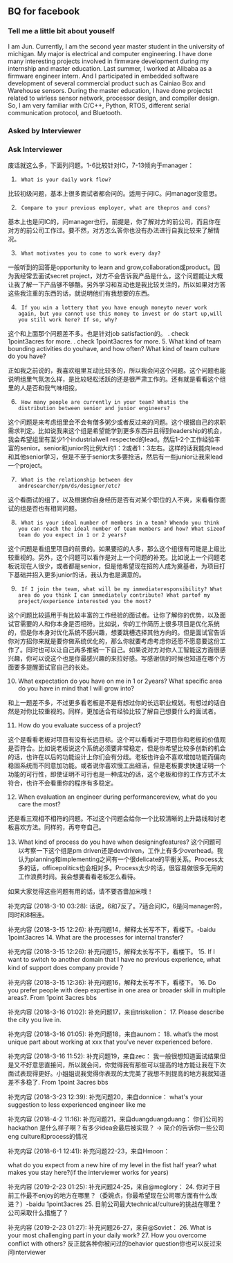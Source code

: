## BQ for facebook


### Tell me a little bit about youself
I am Jun. Currently, I am the second year master student in the university of michigan. My major is electrical and computer engineering. I have done many interesting projects involved in firmware development during my internship and master education.
Last summer, I worked at Alibaba as a firmware engineer intern. And I participated in embedded software development of several commercial product such as Cainiao Box and Warehouse sensors. During the master education, I have done projectst related to wirless sensor network, processor design, and compiler design. So, I am very familiar with C/C++, Python, RTOS, different serial communication protocol, and Bluetooth.



### Asked by Interviewer




### Ask Interviewer

废话就这么多，下面列问题。1-6比较针对IC，7-13倾向于manager：

1.      What is your daily work flow?

比较初级问题，基本上很多面试者都会问的。适用于问IC。问manager没意思。


2.      Compare to your previous employer, what are thepros and cons?

基本上也是问IC的，问manager也行。前提是，你了解对方的前公司，而且你在对方的前公司工作过。要不然，对方怎么答你也没有办法进行自我比较来了解情况。


3.      What motivates you to come to work every day?

一般听到的回答是opportunity to learn and grow,collaboration或product。因为我经常去面试secret project，对方不会告诉我产品是什么，这个问题能让大概让我了解一下产品够不够酷。另外学习和互动也是我比较关注的，所以如果对方答这些我注重的东西的话，就说明他们有我想要的东西。


4.      If you win a lottery that you have enough moneyto never work again, but you cannot use this money to invest or do start up,will you still work here? If so, why?

这个和上面那个问题差不多。也是针对job satisfaction的。
. check 1point3acres for more.
. check 1point3acres for more.
5.      What kind of team bounding activities do youhave, and how often? What kind of team culture do you have?

正如我之前说的，我喜欢组里互动比较多的，所以我会问这个问题。这个问题也能说明组里气氛怎么样，是比较轻松活跃的还是很严肃工作的。还有就是看看这个组里的人是否和我气味相投。


6.      How many people are currently in your team? Whatis the distribution between senior and junior engineers?

这个问题是来考虑组里会不会有僧多粥少或者反过来的问题。这个根据自己的求职需求判定。比如说我来这个组是希望能学到更多东西并且得到leadership的机会，我会希望组里有至少1个industrialwell respected的lead。然后1-2个工作经验丰富的senior。senior和junior的比例大约1：2或者1：3左右。这样的话我能向lead和其他senior学习，但是不至于senior太多要抢活，然后有一些junior让我来lead一个project。


7.      What is the relationship between dev andresearcher/pm/ds/designer/etc?

这个看面试的组了，以及根据你自身经历是否有对某个职位的人不爽，来看看你面试的组是否也有相同问题。


8.      What is your ideal number of members in a team? Whendo you think you can reach the ideal number of team members and how? What sizeof team do you expect in 1 or 2 years?

这个问题是看组里项目的前景的。如果要招的人多，那么这个组很有可能是上级比较重视的。另外，这个问题可以看作是对上一个问题的补充。比如说上一个问题老板说现在人很少，或者都是senior，但是他希望现在招的人成为奠基者，为项目打下基础并招入更多junior的话，我认为也是满意的。


9.      If I join the team, what will be my immediateresponsibility? What area do you think I can immediately contribute? What partof my project/experience interested you the most?

这个问题比较适用于有比较丰富的工作经验的面试者。让你了解你的优势，以及面试官需要的人和你本身是否相符。比如说，你的工作简历上很多项目是优化系统的，但是你本身对优化系统不感兴趣，想要跳槽选择其他方向的。但是面试官告诉你对方招你来就是要你做系统优化的，那么你就要考虑考虑你还愿不愿意要这份工作了。同时也可以让自己再多推销一下自己。如果说对方对你人工智能这方面很感兴趣，你可以说这个也是你最感兴趣的来拉好感。写感谢信的时候也知道在哪个方面要多提醒面试官自己的长处。


10.  What expectation do you have on me in 1 or 2years? What specific area do you have in mind that I will grow into?

和上一题差不多，不过更多看老板是不是有想过你的长远职业规划。有想过的话自然是对你比较重视的。同样，更加适合有经验比较了解自己想要什么的面试者。


11.  How do you evaluate success of a project?

这个是看看老板对项目有没有长远目标。这个可以看看对于项目你和老板的价值观是否符合。比如说老板说这个系统必须要非常稳定，但是你希望比较多创新的机会的话，也许在以后的功能设计上你们会有分歧。老板也许会不喜欢增加功能而偏向稳固系统而不同意加功能。或者说你喜欢慢工出细活，但是老板要求快速证明一个功能的可行性，即使证明不可行也是一种成功的话，这个老板和你的工作方式不太符合，也许不会看重你的程序有多稳定。


12.  When evaluation an engineer during performancereview, what do you care the most?

还是看三观相不相符的问题。不过这个问题会给你一个比较清晰的上升路线和讨老板喜欢方法。同样的，再夸夸自己。


13.  What kind of process do you have when designingfeatures?
这个问题可以考察一下这个组是pm driven还是devdriven，工作上有多少overhead。我认为planning和implementing之间有一个很delicate的平衡关系。Process太多的话，officepolitics也会相对多。Process太少的话，很容易做很多无用的工作浪费时间。我会想要看看老板怎么看待。

如果大家觉得这些问题有用的话，请不要吝啬加米哦！




补充内容 (2018-3-10 03:28):
话说，6和7反了。7适合问IC，6是问manager的，同时和8相连。

补充内容 (2018-3-15 12:26):
补充问题14，解释太长写不下，看楼下。-baidu 1point3acres
14. What are the processes for internal transfer?


补充内容 (2018-3-15 12:26):
补充问题15，解释太长写不下，看楼下。
15. If I want to switch to another domain that I have no previous experience, what kind of support does company provide？

补充内容 (2018-3-15 12:36):
补充问题16，解释太长写不下，看楼下。
16. Do you prefer people with deep expertise in one area or broader skill in multiple areas?. From 1point 3acres bbs

补充内容 (2018-3-16 01:02):
补充问题17，来自triskelion：
17. Please describe the city you live in.

补充内容 (2018-3-16 01:05):
补充问题18，来自aunom：
18. what’s the most unique part about working at xxx that you’ve never experienced before.

补充内容 (2018-3-16 11:52):
补充问题19，来自zec：
我一般很想知道面试结果但是又不好意思直接问，所以就会问，你觉得我有那些可以提高的地方能让我在下次面试表现得更好。小姐姐说我觉得你表现的太完美了我想不到提高的地方我就知道差不多稳了. From 1point 3acres bbs

补充内容 (2018-3-23 12:39):
补充问题20，来自donnice：
what's your suggestion to less experienced engineer like me

补充内容 (2018-4-2 11:16):
补充问题21，来自duangduangduang：
你们公司的hackathon 是什么样子啊？有多少idea会最后被实现？ -> 简介的告诉你一些公司eng culture和process的情况

补充内容 (2018-6-1 12:41):
补充问题22-23，来自Hmoon：

what do you expect from a new hire of my level in the fist half year?
what makes you stay here?(if the interviewer works for years)

补充内容 (2019-2-23 01:25):
补充问题24-25，来自@meglory：
24. 你对于目前工作最不enjoy的地方在哪里？（委婉点，你最希望现在公司哪方面有什么改进？）-baidu 1point3acres
25. 目前公司最大technical/culture的挑战在哪里？公司采取什么措施了？

补充内容 (2019-2-23 01:27):
补充问题26-27，来自@Soviet：
26. What is your most challenging part in your daily work?
27. How you overcome conflict with others?
反正就各种你被问过的behavior question你也可以反过来问interviewer 